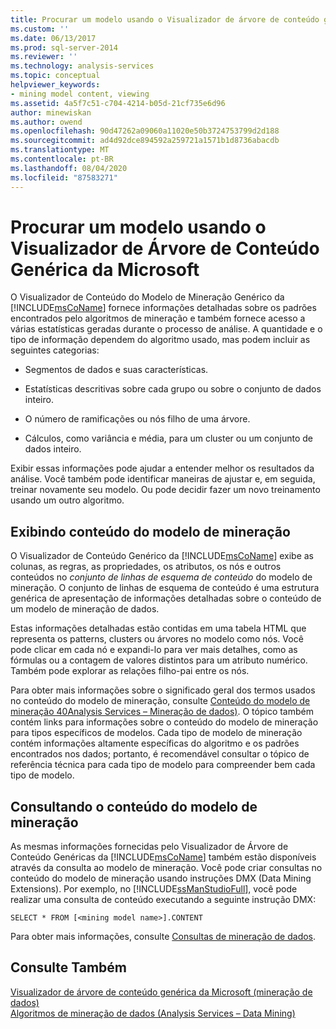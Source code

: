 ```yaml
---
title: Procurar um modelo usando o Visualizador de árvore de conteúdo genérica da Microsoft | Microsoft Docs
ms.custom: ''
ms.date: 06/13/2017
ms.prod: sql-server-2014
ms.reviewer: ''
ms.technology: analysis-services
ms.topic: conceptual
helpviewer_keywords:
- mining model content, viewing
ms.assetid: 4a5f7c51-c704-4214-b05d-21cf735e6d96
author: minewiskan
ms.author: owend
ms.openlocfilehash: 90d47262a09060a11020e50b3724753799d2d188
ms.sourcegitcommit: ad4d92dce894592a259721a1571b1d8736abacdb
ms.translationtype: MT
ms.contentlocale: pt-BR
ms.lasthandoff: 08/04/2020
ms.locfileid: "87583271"
---
```

# <a name="browse-a-model-using-the-microsoft-generic-content-tree-viewer"></a>Procurar um modelo usando o Visualizador de Árvore de Conteúdo Genérica da Microsoft
  O Visualizador de Conteúdo do Modelo de Mineração Genérico da [!INCLUDE[msCoName](../../includes/msconame-md.md)] fornece informações detalhadas sobre os padrões encontrados pelo algoritmos de mineração e também fornece acesso a várias estatísticas geradas durante o processo de análise. A quantidade e o tipo de informação dependem do algoritmo usado, mas podem incluir as seguintes categorias:  
  
-   Segmentos de dados e suas características.  
  
-   Estatísticas descritivas sobre cada grupo ou sobre o conjunto de dados inteiro.  
  
-   O número de ramificações ou nós filho de uma árvore.  
  
-   Cálculos, como variância e média, para um cluster ou um conjunto de dados inteiro.  
  
 Exibir essas informações pode ajudar a entender melhor os resultados da análise. Você também pode identificar maneiras de ajustar e, em seguida, treinar novamente seu modelo. Ou pode decidir fazer um novo treinamento usando um outro algoritmo.  
  
## <a name="viewing-mining-model-content"></a>Exibindo conteúdo do modelo de mineração  
 O Visualizador de Conteúdo Genérico da [!INCLUDE[msCoName](../../includes/msconame-md.md)] exibe as colunas, as regras, as propriedades, os atributos, os nós e outros conteúdos no *conjunto de linhas de esquema de conteúdo* do modelo de mineração. O conjunto de linhas de esquema de conteúdo é uma estrutura genérica de apresentação de informações detalhadas sobre o conteúdo de um modelo de mineração de dados.  
  
 Estas informações detalhadas estão contidas em uma tabela HTML que representa os patterns, clusters ou árvores no modelo como nós. Você pode clicar em cada nó e expandi-lo para ver mais detalhes, como as fórmulas ou a contagem de valores distintos para um atributo numérico. Também pode explorar as relações filho-pai entre os nós.  
  
 Para obter mais informações sobre o significado geral dos termos usados no conteúdo do modelo de mineração, consulte [Conteúdo do modelo de mineração  40Analysis Services – Mineração de dados&#41;](mining-model-content-analysis-services-data-mining.md). O tópico também contém links para informações sobre o conteúdo do modelo de mineração para tipos específicos de modelos. Cada tipo de modelo de mineração contém informações altamente específicas do algoritmo e os padrões encontrados nos dados; portanto, é recomendável consultar o tópico de referência técnica para cada tipo de modelo para compreender bem cada tipo de modelo.  
  
## <a name="querying-mining-model-content"></a>Consultando o conteúdo do modelo de mineração  
 As mesmas informações fornecidas pelo Visualizador de Árvore de Conteúdo Genéricas da [!INCLUDE[msCoName](../../includes/msconame-md.md)] também estão disponíveis através da consulta ao modelo de mineração. Você pode criar consultas no conteúdo do modelo de mineração usando instruções DMX (Data Mining Extensions). Por exemplo, no [!INCLUDE[ssManStudioFull](../../includes/ssmanstudiofull-md.md)], você pode realizar uma consulta de conteúdo executando a seguinte instrução DMX:  
  
```  
SELECT * FROM [<mining model name>].CONTENT  
```  
  
 Para obter mais informações, consulte [Consultas de mineração de dados](data-mining-queries.md).  
  
## <a name="see-also"></a>Consulte Também  
 [Visualizador de árvore de conteúdo genérica da Microsoft &#40;mineração de dados&#41;](../microsoft-generic-content-tree-viewer-data-mining.md)   
 [Algoritmos de mineração de dados &#40;Analysis Services – Data Mining&#41;](data-mining-algorithms-analysis-services-data-mining.md)  
  
  
